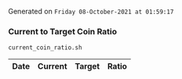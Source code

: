 Generated on `Friday 08-October-2021 at 01:59:17`

### Current to Target Coin Ratio
`current_coin_ratio.sh`

Date|Current|Target|Ratio
---|---|---|---
